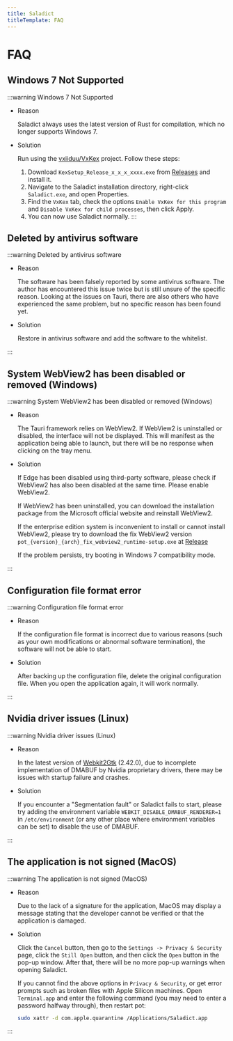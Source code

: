 ```yaml
---
title: Saladict
titleTemplate: FAQ
---
```


# FAQ

## Windows 7 Not Supported

:::warning Windows 7 Not Supported

- Reason

  Saladict always uses the latest version of Rust for compilation, which no longer supports Windows 7.

- Solution

  Run using the [vxiiduu/VxKex](https://github.com/vxiiduu/VxKex) project. Follow these steps:
  
  1. Download `KexSetup_Release_x_x_x_xxxx.exe` from [Releases](https://github.com/vxiiduu/VxKex/releases) and install it.
  2. Navigate to the Saladict installation directory, right-click `Saladict.exe`, and open Properties.
  3. Find the `VxKex` tab, check the options `Enable VxKex for this program` and `Disable VxKex for child processes`, then click Apply.
  4. You can now use Saladict normally.
:::

## Deleted by antivirus software

:::warning Deleted by antivirus software

- Reason

  The software has been falsely reported by some antivirus software. The author has encountered this issue twice but is still unsure of the specific reason. Looking at the issues on Tauri, there are also others who have experienced the same problem, but no specific reason has been found yet.

- Solution

  Restore in antivirus software and add the software to the whitelist.

:::

## System WebView2 has been disabled or removed (Windows)

:::warning System WebView2 has been disabled or removed (Windows)

- Reason

  The Tauri framework relies on WebView2. If WebView2 is uninstalled or disabled, the interface will not be displayed. This will manifest as the application being able to launch, but there will be no response when clicking on the tray menu.

- Solution

  If Edge has been disabled using third-party software, please check if WebView2 has also been disabled at the same time. Please enable WebView2.

  If WebView2 has been uninstalled, you can download the installation package from the Microsoft official website and reinstall WebView2.

  If the enterprise edition system is inconvenient to install or cannot install WebView2, please try to download the fix WebView2 version `pot_{version}_{arch}_fix_webview2_runtime-setup.exe` at [Release](https://github.com/allentown521/saladict/releases/latest)

  If the problem persists, try booting in Windows 7 compatibility mode.

:::

## Configuration file format error

:::warning Configuration file format error

- Reason

  If the configuration file format is incorrect due to various reasons (such as your own modifications or abnormal software termination), the software will not be able to start.

- Solution

  After backing up the configuration file, delete the original configuration file. When you open the application again, it will work normally.

:::

## Nvidia driver issues (Linux)

:::warning Nvidia driver issues (Linux)

- Reason

  In the latest version of [Webkit2Gtk](https://archlinux.org/packages/extra/x86_64/webkit2gtk) (2.42.0), due to incomplete implementation of DMABUF by Nvidia proprietary drivers, there may be issues with startup failure and crashes.

- Solution

  If you encounter a "Segmentation fault" or Saladict fails to start, please try adding the environment variable `WEBKIT_DISABLE_DMABUF_RENDERER=1` in `/etc/environment` (or any other place where environment variables can be set) to disable the use of DMABUF.

:::

## The application is not signed (MacOS)

:::warning The application is not signed (MacOS)

- Reason

  Due to the lack of a signature for the application, MacOS may display a message stating that the developer cannot be verified or that the application is damaged.

- Solution

  Click the `Cancel` button, then go to the `Settings -> Privacy & Security` page, click the `Still Open` button, and then click the `Open` button in the pop-up window. After that, there will be no more pop-up warnings when opening Saladict.

  If you cannot find the above options in `Privacy & Security`, or get error prompts such as broken files with Apple Silicon machines. Open `Terminal.app` and enter the following command (you may need to enter a password halfway through), then restart pot:

  ```bash
  sudo xattr -d com.apple.quarantine /Applications/Saladict.app
  ```

:::
